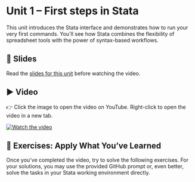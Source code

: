 # Unit 1 – First steps in Stata

This unit introduces the Stata interface and demonstrates how to run your very first commands. You'll see how Stata combines the flexibility of spreadsheet tools with the power of syntax-based workflows.

## 📄 Slides

Read the [slides for this unit](unit01_slides.pdf) before watching the video.

## ▶️ Video

👉 Click the image to open the video on YouTube. Right-click to open the video in a new tab.

[![Watch the video](https://img.youtube.com/vi/snCEoZQ1ryQ/0.jpg)](https://www.youtube.com/watch?v=snCEoZQ1ryQ)

## 🧪 Exercises: Apply What You’ve Learned

Once you've completed the video, try to solve the following exercises. For your solutions, you may use the provided GitHub prompt or, even better, solve the tasks in your Stata working environment directly.

